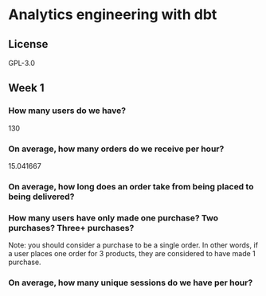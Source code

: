 # Analytics engineering with dbt

## License
GPL-3.0


## Week 1

### How many users do we have?

130

### On average, how many orders do we receive per hour?

15.041667

### On average, how long does an order take from being placed to being delivered?

### How many users have only made one purchase? Two purchases? Three+ purchases?

Note: you should consider a purchase to be a single order. In other words, if a user places one order for 3 products, they are considered to have made 1 purchase.

### On average, how many unique sessions do we have per hour?

